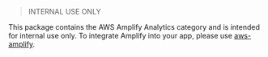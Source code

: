 > INTERNAL USE ONLY

This package contains the AWS Amplify Analytics category and is intended for internal use only. To integrate Amplify into your app, please use [aws-amplify](https://www.npmjs.com/package/aws-amplify).

